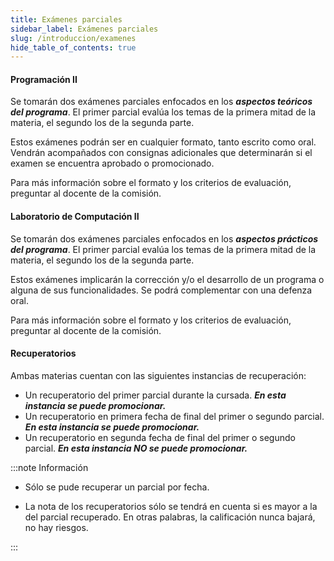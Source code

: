 ```yaml
---
title: Exámenes parciales
sidebar_label: Exámenes parciales
slug: /introduccion/examenes
hide_table_of_contents: true
---
```

#### Programación II
Se tomarán dos exámenes parciales enfocados en los _**aspectos teóricos del programa**_. El primer parcial evalúa los temas de la primera mitad de la materia, el segundo los de la segunda parte. 

Estos exámenes podrán ser en cualquier formato, tanto escrito como oral. Vendrán acompañados con consignas adicionales que determinarán si el examen se encuentra aprobado o promocionado. 

Para más información sobre el formato y los criterios de evaluación, preguntar al docente de la comisión. 

#### Laboratorio de Computación II
Se tomarán dos exámenes parciales enfocados en los _**aspectos prácticos del programa**_. El primer parcial evalúa los temas de la primera mitad de la materia, el segundo los de la segunda parte. 

Estos exámenes implicarán la corrección y/o el desarrollo de un programa o alguna de sus funcionalidades. Se podrá complementar con una defenza oral.

Para más información sobre el formato y los criterios de evaluación, preguntar al docente de la comisión. 

#### Recuperatorios
Ambas materias cuentan con las siguientes instancias de recuperación:
* Un recuperatorio del primer parcial durante la cursada. _**En esta instancia se puede promocionar.**_
* Un recuperatorio en primera fecha de final del primer o segundo parcial. _**En esta instancia se puede promocionar.**_
* Un recuperatorio en segunda fecha de final del primer o segundo parcial. _**En esta instancia NO se puede promocionar.**_

:::note Información

* Sólo se pude recuperar un parcial por fecha.

* La nota de los recuperatorios sólo se tendrá en cuenta si es mayor a la del parcial recuperado. En otras palabras, la calificación nunca bajará, no hay riesgos.

:::